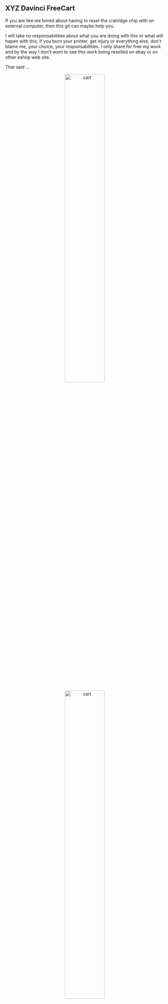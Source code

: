 ## XYZ Davinci FreeCart

If you are like me bored about having to reset the cratridge chip with an external computer, then this git can maybe help you.

I will take no responsabilities about what you are doing with this or what will hapen with this, if you burn your printer, get injury or everything else, don't blame me, your choice, your responsabilities.
I only share for free my work and by the way I don't want to see this work being reselled on ebay or on other eshop web site.

That said ...

<p align="center" width="100%">
  <img src="Cart.jpg" alt="cart" width="50%" align="c"/>
  <img src="Panel.jpg" alt="cart" width="50%" align="c"/>
</p>

## History of the project
I was using for a long time the arduino reseter made by votivo (by the way, thanks to him for he's work), I was stuck on a PLA filament bought on Amazon (Amazon Basics) The filament always clog the nozzle, I had to play a lot with the extruder temperature and all the time had to reprogram the cartridge chip.
To get ride of this, I used a raspberry pico and a 4*7 Digit LED display (TM1637) and using 4 buttons, I made an EEPROM emulator that I put directly inside the original cartridge.

## The Arm choice 

Because I need a fast microcontroller, cheap and 3.3V level for that task, I've choosed the Raspberry Pi Pico.
The raspberry pico is very powerfull, but to achieve my project, I had to overclock it to 291MHz and to use both core to run the code.
On Core 0, the UNIO Slave driver is running, waiting for some command coming from the printer (not using pio because of the UNIO protocol specifications). 
On Core 1, the button and display are handled.

The content of the original EEPROM was dump from a PLA's cartridge chip and is written in the flash memory of the pico. When the program start, the FLASH is loaded into the RAM, every time the printer is writting the lenght update into the cartridge chip, the pico update it's RAM then save it to it's FLASH.

The TM1637 (bought on Amazon) is used to allow the user to changes this settings directly from the cartridge:

<li> Bed Temperature </li>
<li> Extruder Temperature </li>
<li> Filement color </li>
<li> Type of Material </li>
<li> Display and or reset the remaining filament length </li>

When changing bed/extruder temp or color, you can save this settings as a profile for the selected material, there is already a set of profile made in the pico for example :

<li>ABS => Bed : 90*C, Extruder : 210*C, Color : Green </li>
<li>PLA => Bed : 45*C, Extruder : 195*C, Color : Yellow </li>

The available material are :

<li>ABS</li>
<li>PLA</li>
<li>FLEX</li>
<li>PETG</li>
<li>Water Soluble</li>
<li>UVCR</li>
<li>NYLON</li>
<li>ASA</li>

The are 4 buttons used to select the menu, change settings and reset the lenght:

* SEL : Choose menu (Bed, Head, Colo, Mat, Fil)
* UP/DOWN : to increase and decease the values or change items
* RESET : press less than 3sec => Save settings in the FLASH, Press >3s, reset the spool len and change the serial number.

If you have an unknow filament error on the printer, just press 4sec the Reset button, this will change the serial number.
Every changes made uin the menu should be immediatly visible in the cart INFO menu of the printer.
Do not reset or change the settings while the printer is printing as it may fail your printing job.


## Printer firmware

I'm using the original factory shipped firmware on my printer, it is an old one, the version <b>1.1.3</b>, I didn't test this on other version or printer model.


## Installation

First, this suppose that you already follow the raspberry pi procedure and you already have the pico-sdk installed.
Then, git clone this repo and go into the root folder.

Edit the CMakeLists.txt on line 10, change the SDK path with your own SDK Path.

Run the following command to compil the pico code :

```
mkdir build
cd build
cmake ..
make
```

This will end up and create a freecart.uf2 file that you can load via the USB to the pico (in boot mode).

<b> NEVER CONNECT THE USB HOST ON THE PICO WHILE IT IS CONNECTED TO THE PRINTER, the printer is 3.3V level and the main board will be destroyed by the 5V injection coming from the USB over the VSYS line of the PICO. </b> If uyou really want to connect bothj, read carrefully the pico's datasheet, thee are some solution using external schotky diode or mosfet.


## TM1637 Display driver

I used a library made by wahlencraft to drive the TM1637 display, you can find more information here on it's github : https://github.com/wahlencraft/TM1637-pico.git

Thanks for this work, it is included in this repo but I would like to credit wahlencraft for that work.


## Assembly

The step files are in this repo.
I printed them in ABS with a fill density of 50% and a layer height of 0.3 with support material.
You need to cut the cartridge where you want place the control panel, over the EEPROM PCB to make a path for the cables.

<p align="center" width="100%">
  <img src="ControlPanel.png" alt="3dparts" width="33%" align="c"/>
</p>

<p align="center" width="100%">
  <img src="CtrlPanelAssy.png" alt="Assy" width="80%" align="c"/>
</p>

<p align="center" width="100%">
  <img src="CartAssy.jpg" alt="Assy" width="80%" align="c"/>
</p>

You will need to "sacrifice" an original EEPROM from one of your cartridge, you will have to remove the EEPROM from the PCB and to solder 3 wire directly in place of.

<p align="center" width="100%">
  <img src="ChipPCB.jpg" alt="Assy" width="80%" align="c"/>
  <img src="CartChipReplacement.jpg" alt="Assy" width="80%" align="c"/>
</p>

You have to wire everything like this:

<p align="center" width="100%">
  <img src="PicoWiring1.png" alt="picowiring" width="50%" align="c"/>
</p>


## Button disposition

<p align="center" width="100%">
  <img src="CtrPanelFace.png" alt="picowiring" width="50%" align="c"/>
</p>
